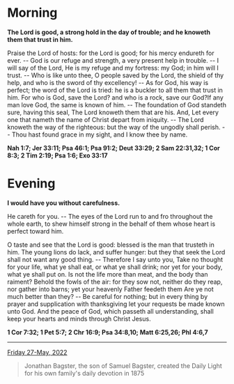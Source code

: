 # Morning

**The Lord is good, a strong hold in the day of trouble; and he knoweth them that trust in him.**
 
Praise the Lord of hosts: for the Lord is good; for his mercy endureth for ever. -- God is our refuge and strength, a very present help in trouble. -- I will say of the Lord, He is my refuge and my fortress: my God; in him will I trust. -- Who is like unto thee, O people saved by the Lord, the shield of thy help, and who is the sword of thy excellency! -- As for God, his way is perfect; the word of the Lord is tried: he is a buckler to all them that trust in him. For who is God, save the Lord? and who is a rock, save our God?If any man love God, the same is known of him. -- The foundation of God standeth sure, having this seal, The Lord knoweth them that are his. And, Let every one that nameth the name of Christ depart from iniquity. -- The Lord knoweth the way of the righteous: but the way of the ungodly shall perish. -- Thou hast found grace in my sight, and I know thee by name.  

**Nah 1:7; Jer 33:11; Psa 46:1; Psa 91:2; Deut 33:29; 2 Sam 22:31,32; 1 Cor 8:3; 2 Tim 2:19; Psa 1:6; Exo 33:17**

# Evening

**I would have you without carefulness.**
 
He careth for you. -- The eyes of the Lord run to and fro throughout the whole earth, to shew himself strong in the behalf of them whose heart is perfect toward him.
 
O taste and see that the Lord is good: blessed is the man that trusteth in him. The young lions do lack, and suffer hunger: but they that seek the Lord shall not want any good thing. -- Therefore I say unto you, Take no thought for your life, what ye shall eat, or what ye shall drink; nor yet for your body, what ye shall put on. Is not the life more than meat, and the body than raiment? Behold the fowls of the air: for they sow not, neither do they reap, nor gather into barns; yet your heavenly Father feedeth them Are ye not much better than they? -- Be careful for nothing; but in every thing by prayer and supplication with thanksgiving let your requests be made known unto God. And the peace of God, which passeth all understanding, shall keep your hearts and minds through Christ Jesus.  

**1 Cor 7:32; 1 Pet 5:7; 2 Chr 16:9; Psa 34:8,10; Matt 6:25,26; Phl 4:6,7**

---

[Friday 27-May, 2022](https://t.me/s/daily_light)

> Jonathan Bagster, the son of Samuel Bagster, created the Daily Light for his own family's daily devotion in 1875

